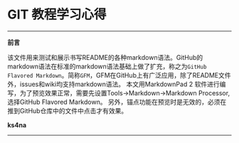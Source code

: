 # GIT 教程学习心得
----

**前言**

该文件用来测试和展示书写README的各种markdown语法。GitHub的markdown语法在标准的markdown语法基础上做了扩充，称之为`GitHub Flavored Markdown`。简称`GFM`，GFM在GitHub上有广泛应用，除了README文件外，issues和wiki均支持markdown语法。
本文用MarkdownPad 2 软件进行编写，为了预览效果正常，需要先设置Tools->Markdown->Markdown Processor,选择GitHub Flavored Markdown。
另外，锚点功能在预览时是无效的，必须在推到GitHub仓库中的文件中点击才有效果。


**ks4na**

---

